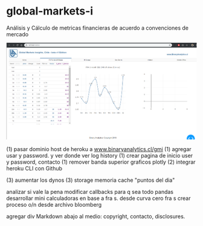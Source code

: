 # global-markets-i
 Análisis y Cálculo de metricas financieras de acuerdo a convenciones de mercado

<img src="https://github.com/claudio-oj/global-markets-i/blob/master/assets/gmi_img_snapshot2.png" width=800 style="float: center; margin-right: 10px;" />


(1) pasar dominio host de heroku a www.binaryanalytics.cl/gmi
(1) agregar usar y password. y ver donde ver log history
(1) crear pagina de inicio user y password, contacto
(1) remover banda superior graficos plotly
(2) integrar heroku CLI con Github

(3) aumentar los dynos
(3) storage memoria cache "puntos del dia"


analizar si vale la pena modificar callbacks para q sea todo pandas
desarrollar mini calculadoras en base a fra s. desde curva cero fra s
crear proceso o/n desde archivo bloomberg

agregar div Markdown abajo al medio: copyright, contacto, disclosures.
